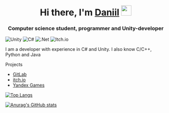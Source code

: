 <h1 align="center">Hi there, I'm <a href="https://t.me/Danchik_Belyaev" target="_blank">Daniil</a> 
<img src="https://github.com/blackcater/blackcater/raw/main/images/Hi.gif" height="32"/></h1>
<h3 align="center">Computer science student, programmer and Unity-developer</h3>

![Unity](https://img.shields.io/badge/unity-%23000000.svg?style=for-the-badge&logo=unity&logoColor=white) ![C#](https://img.shields.io/badge/c%23-%23239120.svg?style=for-the-badge&logo=c-sharp&logoColor=white) ![.Net](https://img.shields.io/badge/.NET-5C2D91?style=for-the-badge&logo=.net&logoColor=white) ![Itch.io](https://img.shields.io/badge/Itch-%23FF0B34.svg?style=for-the-badge&logo=Itch.io&logoColor=white)

<p>I am a developer with experience in C# and Unity. I also know С/C++, Python and Java</p>
<lh>Projects</lh>
<ul>
  <li><a href="https://gitlab.com/dynchikkk" target="_blank">GitLab</li>
  <li><a href="https://glowzy.itch.io" target="_blank">itch.io</li>
  <li><a href="https://yandex.ru/games/developer?name=Pandora%20Box" target="_blank">Yandex Games</li>
</ul>


[![Top Langs](https://github-readme-stats.vercel.app/api/top-langs/?username=Dynchikkk&layout=compact)](https://github.com/Dynchikkk/github-readme-stats)

[![Anurag's GitHub stats](https://github-readme-stats.vercel.app/api?username=Dynchikkk)](https://github.com/Dynchikkk/github-readme-stats)
